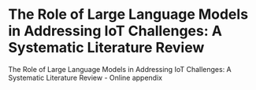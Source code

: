 # The Role of Large Language Models in Addressing IoT Challenges: A Systematic Literature Review
The Role of Large Language Models in Addressing IoT Challenges: A Systematic Literature Review - Online appendix
